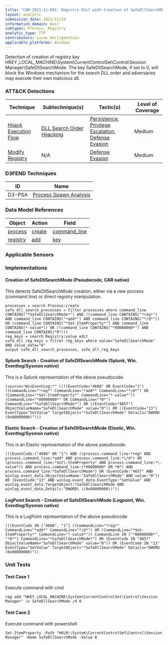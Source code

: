 ```yaml
---
title: "CAR-2021-11-001: Registry Edit with Creation of SafeDllSearchMode Key Set to 0"
layout: analytic
submission_date: 2021/11/24
information_domain: Host
subtypes: Process, Registry
analytic_type: TTP
contributors: Lucas Heiligenstein
applicable_platforms: Windows
---
```


Detection of creation of registry key HKEY_LOCAL_MACHINE\System\CurrentControlSet\Control\Session Manager\SafeDllSearchMode. The key SafeDllSearchMode, if set to 0, will block the Windows mechanism for the search DLL order and adversaries may execute their own malicious dll.


### ATT&CK Detections

|Technique|Subtechnique(s)|Tactic(s)|Level of Coverage|
|---|---|---|---|
|[Hijack Execution Flow](https://attack.mitre.org/techniques/T1574/)|[DLL Search Order Hijacking](https://attack.mitre.org/techniques/T1574/001/)|[Persistence](https://attack.mitre.org/tactics/TA0003/), [Privilege Escalation](https://attack.mitre.org/tactics/TA0004/), [Defense Evasion](https://attack.mitre.org/tactics/TA0005/)|Medium|
|[Modify Registry](https://attack.mitre.org/techniques/T1112/)|N/A|[Defense Evasion](https://attack.mitre.org/tactics/TA0005/)|Medium|


### D3FEND Techniques

|ID|Name|
|---|---| 
|D3-PSA | [Process Spawn Analysis](https://d3fend.mitre.org/technique/d3f:ProcessSpawnAnalysis)| 



### Data Model References

|Object|Action|Field|
|---|---|---|
|[process](/data_model/process) | [create](/data_model/process#create) | [command_line](/data_model/process#command_line) |
|[registry](/data_model/registry) | [add](/data_model/registry#add) | [key](/data_model/registry#key) |



### Applicable Sensors


### Implementations

#### Creation of SafeDllSearchMode (Pseudocode, CAR native)


This detects SafeDllSearchMode creation, either via a new process (command line) or direct registry manipulation.


```
processes = search Process:create
safe_dll_search_processes = filter processes where command_line CONTAINS("*SafeDllSearchMode*") AND ((command_line CONTAINS("*reg*") AND command_line CONTAINS("*add*") AND command_line CONTAINS("*/d*")) OR (command_line CONTAINS("*Set-ItemProperty*") AND command_line CONTAINS(*-value*)) OR ((command_line CONTAINS("*00000000*") AND command_line CONTAINS(*0*)))
reg_keys = search Registry:value_edit
safe_dll_reg_keys = filter reg_keys where value="SafeDllSearchMode" AND value_data="0"
output safe_dll_search_processes, safe_dll_reg_keys
```


#### Splunk Search - Creation of SafeDllSearchMode (Splunk, Win. Eventlog/Sysmon native)


This is a Splunk representation of the above pseudocode.


```
(source="WinEventLog:*" ((((EventCode="4688" OR EventCode="1") ((CommandLine="*reg*" CommandLine="*add*" CommandLine="*/d*") OR (CommandLine="*Set-ItemProperty*" CommandLine="*-value*")) (CommandLine="*00000000*" OR CommandLine="*0*") CommandLine="*SafeDllSearchMode*") OR ((EventCode="4657") ObjectValueName="SafeDllSearchMode" value="0")) OR ((EventCode="13") EventType="SetValue" TargetObject="*SafeDllSearchMode" Details="DWORD (0x00000000)")))
```


#### Elastic Search - Creation of SafeDllSearchMode (Elastic, Win. Eventlog/Sysmon native)


This is an Elastic representation of the above pseudocode.


```
(((EventCode:("4688" OR "1") AND ((process.command_line:*reg* AND process.command_line:*add* AND process.command_line:*\/d*) OR (process.command_line:*Set\-ItemProperty* AND process.command_line:*\-value*)) AND process.command_line:(*00000000* OR *0*) AND process.command_line:*SafeDllSearchMode*) OR (EventCode:"4657" AND winlog.event_data.ObjectValueName:"SafeDllSearchMode" AND value:"0")) OR (EventCode:"13" AND winlog.event_data.EventType:"SetValue" AND winlog.event_data.TargetObject:*SafeDllSearchMode AND winlog.event_data.Details:"DWORD\ \(0x00000000\)"))
```


#### LogPoint Search - Creation of SafeDllSearchMode (Logpoint, Win. Eventlog/Sysmon native)


This is a LogPoint representation of the above pseudocode.


```
(((EventCode IN ["4688", "1"] ((CommandLine="*reg*" CommandLine="*add*" CommandLine="*/d*") OR (CommandLine="*Set-ItemProperty*" CommandLine="*-value*")) CommandLine IN ["*00000000*", "*0*"] CommandLine="*SafeDllSearchMode*") OR (EventCode IN "4657" ObjectValueName="SafeDllSearchMode" value="0")) OR (EventCode IN "13" EventType="SetValue" TargetObject="*SafeDllSearchMode" Details="DWORD (0x00000000)"))
```



### Unit Tests

#### Test Case 1

Execute command with cmd

```
reg add "HKEY_LOCAL_MACHINE\System\CurrentControlSet\Control\Session Manager" /v SafeDllSearchMode /d 0
```

#### Test Case 2

Execute command with powershell

```
Set-ItemProperty -Path "HKLM:\System\CurrentControlSet\Control\Session Manager" -Name SafeDllSearchMode -Value 0
```


